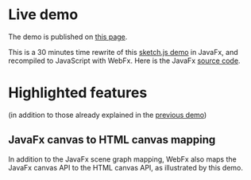 # Live demo

The demo is published on [this page][demo-live-link].

This is a 30 minutes time rewrite of this [sketch.js demo][sketch-particles-demo-link] in JavaFx,
and recompiled to JavaScript with WebFx. Here is the JavaFx [source code][demo-source-link].

# Highlighted features

(in addition to those already explained in the [previous demo][previous-demo-repo-link])

## JavaFx canvas to HTML canvas mapping

In addition to the JavaFx scene graph mapping, WebFx also maps the JavaFx canvas API to the HTML canvas API, as illustrated by this demo.

[demo-live-link]: https://particles.webfx-project.org
[demo-source-link]: https://github.com/webfx-project/webfx-demo-particles/blob/main/webfx-demo-particles-application/src/main/java/webfx/demo/particles/ParticlesApplication.java
[previous-demo-repo-link]: https://github.com/webfx-project/webfx-demo-colorfulcircles
[sketch-particles-demo-link]: https://soulwire.github.io/sketch.js/examples/particles.html
